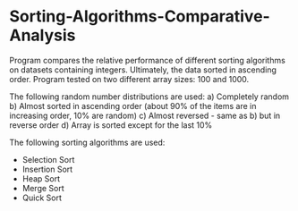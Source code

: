 # Sorting-Algorithms-Comparative-Analysis
Program compares the relative performance of different sorting algorithms on datasets containing  integers. Ultimately, the data sorted in ascending order. Program tested on two different array sizes: 100 and 1000.

The following random number distributions are used:
a) Completely random
b) Almost sorted in ascending order (about 90% of the items are in increasing order, 10% are random)
c) Almost reversed -  same as b) but in reverse order
d) Array is sorted except for the last 10%

The following sorting algorithms are used:
- Selection Sort
- Insertion Sort
- Heap Sort
- Merge Sort
- Quick Sort
